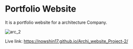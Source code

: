 # Portfolio Website 
It is a portfolio website for a architecture Company.

![arc_2](https://user-images.githubusercontent.com/80466283/163948369-e3afd55c-a99b-44e6-8fe1-a232fd02a476.png)

Live link: https://nowshin17.github.io/Archi_website_Project-2/



